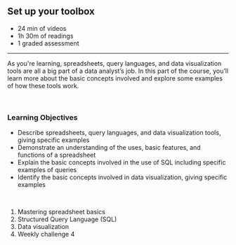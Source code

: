 ## Set up your toolbox

- 24 min of videos
- 1h 30m of readings
- 1 graded assessment

<hr>

As you're learning, spreadsheets, query languages, and data visualization tools are all a big part of a data analyst’s job. In this part of the course, you’ll learn more about the basic concepts involved and explore some examples of how these tools work.

<br>

### Learning Objectives

- Describe spreadsheets, query languages, and data visualization tools, giving specific examples
- Demonstrate an understanding of the uses, basic features, and functions of a spreadsheet
- Explain the basic concepts involved in the use of SQL including specific examples of queries
- Identify the basic concepts involved in data visualization, giving specific examples

<br>

1. Mastering spreadsheet basics
2. Structured Query Language (SQL)
3. Data visualization
4. Weekly challenge 4
